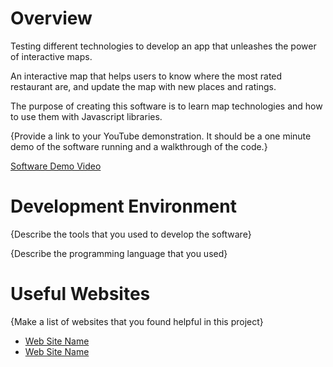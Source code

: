 # Overview

Testing different technologies to develop an app that unleashes the power of interactive maps.

An interactive map that helps users to know where the most rated restaurant are, and update the map with new places and ratings.

The purpose of creating this software is to learn map technologies and how to use them with Javascript libraries.

{Provide a link to your YouTube demonstration.  It should be a one minute demo of the software running and a walkthrough of the code.}

[Software Demo Video](http://youtube.link.goes.here)

# Development Environment

{Describe the tools that you used to develop the software}

{Describe the programming language that you used}

# Useful Websites

{Make a list of websites that you found helpful in this project}
* [Web Site Name](http://url.link.goes.here)
* [Web Site Name](http://url.link.goes.here)